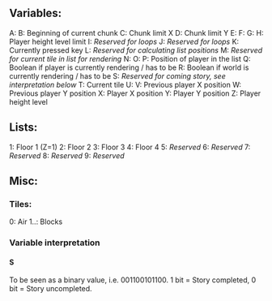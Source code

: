 ## Variables:
A:
B: Beginning of current chunk
C: Chunk limit X
D: Chunk limit Y
E:
F:
G:
H: Player height level limit
I: *Reserved for loops*
J: *Reserved for loops*
K: Currently pressed key
L: *Reserved for calculating list positions*
M: *Reserved for current tile in list for rendering*
N:
O:
P: Position of player in the list
Q: Boolean if player is currently rendering / has to be
R: Boolean if world is currently rendering / has to be
S: *Reserved for coming story, see interpretation below*
T: Current tile
U:
V: Previous player X position
W: Previous player Y position
X: Player X position
Y: Player Y position
Z: Player height level

## Lists:
1: Floor 1 (Z=1)
2: Floor 2
3: Floor 3
4: Floor 4
5: *Reserved*
6: *Reserved*
7: *Reserved*
8: *Reserved*
9: *Reserved*

## Misc:
### Tiles:
0: Air
1..: Blocks

### Variable interpretation
#### S
To be seen as a binary value, i.e. 001100101100. 1 bit = Story completed, 0 bit = Story uncompleted.
